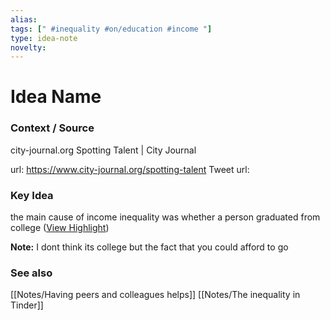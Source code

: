 ```yaml
---
alias: 
tags: [" #inequality #on/education #income "]
type: idea-note
novelty: 
---
```

# Idea Name

### Context / Source
city-journal.org
Spotting Talent | City Journal

url: https://www.city-journal.org/spotting-talent
Tweet url: 

### Key Idea

the main cause of income inequality was whether a person graduated from college ([View Highlight](https://instapaper.com/read/1508986167/20067047))

**Note:** I dont think its college but the fact that you could afford to go

### See also
[[Notes/Having peers and colleagues helps]]
[[Notes/The inequality in Tinder]]